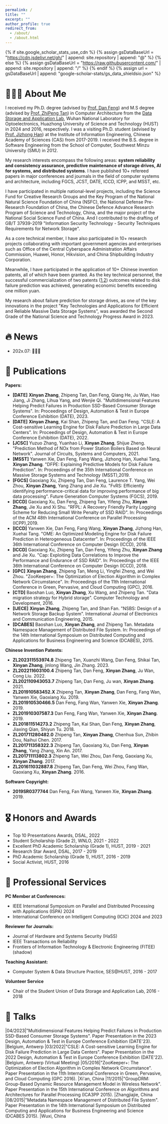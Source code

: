```yaml
---
permalink: /
title: ""
excerpt: ""
author_profile: true
redirect_from: 
  - /about/
  - /about.html
---
```


{% if site.google_scholar_stats_use_cdn %}
{% assign gsDataBaseUrl = "https://cdn.jsdelivr.net/gh/" | append: site.repository | append: "@" %}
{% else %}
{% assign gsDataBaseUrl = "https://raw.githubusercontent.com/" | append: site.repository | append: "/" %}
{% endif %}
{% assign url = gsDataBaseUrl | append: "google-scholar-stats/gs_data_shieldsio.json" %}

<span class='anchor' id='about-me'></span>

# 👨🏻‍💻 About Me
I received my Ph.D. degree (advised by [Prof. Dan Feng](https://hustdfeng.github.io/)) and M.S degree (advised by [Prof. ZhiPeng Tan](https://msata-lab.github.io/)) in Computer Architecture from the [Data Storage and Application Lab](https://storage.hust.edu.cn/), Wuhan National Laboratory for Optoelectronics, Huazhong University of Science and Technology (HUST) in 2024 and 2016, respectively. 
I was a visiting Ph.D. student (advised by [Prof. Jizhong Han](https://people.ucas.ac.cn/~hjz)) at the Institute of Information Engineering, Chinese Academy of Sciences (CAS) from 2017-2019. 
I received the B.S. degree in Software Engineering from the School of Computer, Southwest Minzu University (SMU) in 2012.  

My research interests encompass the following areas: **system reliability and consistency assurance, predictive maintenance of storage drives, AI for systems, and distributed systems**. 
I have published 10+ refereed papers in major conferences and journals in the field of computer systems and architecture, including FGCS, JCST, DATE, ICCD, ICPP, and MSST, etc. 

I have participated in multiple national-level projects, including the Science Fund for Creative Research Groups and the Key Program of the National Natural Science Foundation of China (NSFC), the National Defense Pre-Research Foundation of China, the Chinese Defence Advance Research Program of Science and Technology, China, and the major project of the National Social Science Fund of China. 
And I contributed to the drafting of GB/T 37939-2019 "Information Security Technology - Security Techniques Requirements for Network Storage".

As a core technical member, I have also participated in 10+ research projects collaborating with important government agencies and enterprises such as Office of the Central Cyberspace Administration Affairs Commission, Huawei, Honor, Hikvision, and China Shipbuilding Industry Corporation. 

Meanwhile, I have participated in the application of 10+ Chinese invention patents, all of which have been granted. 
As the key technical personnel, the successful commercialization of two patents ([1](https://iat.hust.edu.cn/info/1012/2635.htm),[2](https://iat.hust.edu.cn/info/1012/3041.htm)) outcomes related to disk failure prediction was achieved, generating economic benefits exceeding one million yuan. 

My research about failure prediction for storage drives, as one of the key innovations in the project "Key Technologies and Applications for Efficient and Reliable Massive Data Storage Systems", was awarded the Second Grade of the National Science and Technology Progress Award in 2023.


# 🔥 News
<!-- * 202x.09: 🎉🎉 One paper gets accepted in xxx'24. -->
* 202x.07: 🎉🎉🎉 


# 📝 Publications

**Papers:**
* **[DATE]** **Xinyan Zhang**, Zhipeng Tan, Dan Feng, Qiang He, Ju Wan, Hao Jiang, Ji Zhang, Lihua Yang, and Wenjie Qi. "Multidimensional Features Helping Predict Failures in Production SSD-Based Consumer Storage Systems". In: Proceedings of Design, Automation & Test in Europe Conference Exhibition (DATE), 2023.
* **[DATE]** **Xinyan Zhang**, Kai Shan, Zhipeng Tan, and Dan Feng. "CSLE: A Cost-sensitive Learning Engine for Disk Failure Prediction in Large Data Centers". In: Proceedings of Design, Automation & Test in Europe Conference Exhibition (DATE), 2022.
* **[JCSC]** Yuzuo Zhang, Yuanhao Li, **Xinyan Zhang**, Shijue Zheng. "Prediction Method of NOx from Power Station Boilers Based on Neural Network". Journal of Circuits, Systems and Computers, 2021.
* **[MSST]** Yanwen Xie, Dan Feng, Fang Wang, Jizhong Han, Xuehai Tang, **Xinyan Zhang**. "DFPE: Explaining Predictive Models for Disk Failure Prediction". In: Proceedings of the 35th International Conference on Massive Storage Systems and Technology (MSST),2019.
* **[FGCS]** Gaoxiang Xu, Zhipeng Tan, Dan Feng, Laurence T. Yang, Wei Zhou, **Xinyan Zhang**, Yang Zhang and Jie Xu. "FvRS: Efficiently identifying performance-critical data for improving performance of big data processing". Future Generation Computer Systems (FGCS), 2019.
* **[ICCD]** Gaoxiang Xu, Dan Feng, Zhipeng Tan, Yifeng Zhu, **Xinyan Zhang**, Jie Xu and Xi Shu. "RFPL: A Recovery Friendly Parity Logging Scheme for Reducing Small Write Penalty of SSD RAID". In: Proceedings of the ACM 48th International Conference on Parallel Processing (ICPP),2019.
* **[ICCD]** Yanwen Xie, Dan Feng, Fang Wang, **Xinyan Zhang**, Jizhong Han, Xuehai Tang. "OME: An Optimized Modeling Engine for Disk Failure Prediction in Heterogeneous Datacenter". In: Proceedings of the IEEE 36th International Conference on Computer Design (ICCD), 2018.
* **[ICCD]** Gaoxiang Xu, Zhipeng Tan, Dan Feng, Yifeng Zhu, **Xinyan Zhang** and Jie Xu. "Cap: Exploiting Data Correlations to Improve the Performance and Endurance of SSD RAID". In: Proceedings of the IEEE 36th International Conference on Computer Design (ICCD), 2018.
* **[GPC]** **Xinyan Zhang**, Zhipeng Tan, Meng Li, Yingfei Zheng, and Wei Zhou. "ZooKeeper+: The Optimization of Election Algorithm in Complex Network Circumstance". In: Proceedings of the 11th International Conference in Green, Pervasive, and Cloud Computing (GPC), 2016.
* **[CTD]** Baoshan Luo, **Xinyan Zhang**, Xu Wang, and Zhipeng Tan. "Data migration strategy for Hybrid storage". Computer Technology and Development, 2016.
* **[IJECE]** **Xinyan Zhang**, Zhipeng Tan, and Shan Fan. "NSBS: Design of a Network Storage Backup System". International Journal of Electronics and Communication Engineering, 2015.
* **[DCABES]** Baoshan Luo, **Xinyan Zhang**, and Zhipeng Tan. Metadata Namespace Management of Distributed File System. In: Proceedings of the 14th International Symposium on Distributed Computing and Applications for Business Engineering and Science (DCABES), 2015.

**Chinese Invention Patents:**
* **ZL202311553974.8** Zhipeng Tan, Xuanzhi Wang, Dan Feng, Shikai Tan, **Xinyan Zhang**, jinlong Wang, Jin Zhang. 2023.
* **ZL202211603100.4** Zhipeng Tan, Dan Feng, **Xinyan Zhang**, Ju Wan, Cong Liu. 2022.
* **ZL202110943053.7** Zhipeng Tan, Dan Feng, Ju wan, **Xinyan Zhang**. 2021.
* **ZL201910583452.X** Zhipeng Tan, **Xinyan Zhang**, Dan Feng, Fang Wan, Yanwen Xie, Gaoxiang Xu. 2019.
* **ZL201910530466.5** Dan Feng, Fang Wan, Yanwen Xie, **Xinyan Zhang**. 2019.
* **ZL201910307587.3** Dan Feng, Fang Wan, Yanwen Xie, **Xinyan Zhang**. 2019.
* **ZL201811514273.2** Zhipeng Tan, Kai Shan, Dan Feng, **Xinyan Zhang**, Jiaxing Qian, Shiyun Tu. 2018.
* **ZL201711280482.0** Zhipeng Tan, **Xinyan Zhang**, Chenhua Sun, Zhibin Dou, Naihui Chen. 2017.
* **ZL201711358322.3** Zhipeng Tan, Gaoxiang Xu, Dan Feng, **Xinyan Zhang**, Yang Zhang, Xin An. 2017.
* **ZL201711113802.3** Zhipeng Tan, Wei Zhou, Dan Feng, Gaoxiang Xu, **Xinyan Zhang**. 2017.
* **ZL201611032887.8** Zhipeng Tan, Dan Feng, Wei Zhou, Fang Wan, Gaoxiang Xu, **Xinyan Zhang**. 2016.

**Software Copyright:**
* **2019SR0377744** Dan Feng, Fan Wang, Yanwen Xie, **Xinyan Zhang**. 2019.

# 🎖 Honors and Awards

* Top 10 Presentations Awards, DSAL, 2022
* Student Scholarship (Grade 2), WNLO, 2021 - 2022
* Excellent PhD Academic Scholarship (Grade 1), HUST, 2019 - 2021
* Research Star Award, DSAL, 2017 - 2019
* PhD Academic Scholarship (Grade 1), HUST, 2016 - 2019
* Social Activist, HUST, 2016

# 🌠 Professional Services

**PC Member at Conferences:**
* IEEE International Symposium on Parallel and Distributed Processing with Applications (ISPA) 2024
* International Conference on Intelligent Computing (ICIC) 2024 and 2023

**Reviewer for Journals:**
* Journal of Hardware and Systems Security (HaSS)
* IEEE Transactions on Reliability
* Frontiers of Information Technology & Electronic Engineering (FITEE) (shadow)

**Teaching Assistant:**
* Computer System & Data Structure Practice, SES@HUST, 2016 - 2017

**Volunteer Service**
* Chair of the Student Union of Data Storage and Application Lab, 2016 - 2018


# 💬 Talks
 
|04/2023|"Multidimensional Features Helping Predict Failures in Production SSD-Based Consumer Storage Systems". Paper Presentation in the 2023 Design, Automation & Test in Europe Conference Exhibition (DATE'23). |Belgium, Antwerp
|03/2022|"CSLE: A Cost-sensitive Learning Engine for Disk Failure Prediction in Large Data Centers". Paper Presentation in the 2022 Design, Automation & Test in Europe Conference Exhibition (DATE'22). |Belgium, Antwerp (Virtual Meeting)
|05/2016|"ZooKeeper+: The Optimization of Election Algorithm in Complex Network Circumstance". Paper Presentation in the 11th International Conference in Green, Pervasive, and Cloud Computing (GPC 2016). |Xi'an, China
|11/2015|"GroupDRM: Group-Based Dynamic Resource Management Model in Wireless Network". Paper Presentation in the 15th International Conference on Algorithms and Architectures for Parallel Processing (ICA3PP 2015). |Zhangjiajie, China
|08/2015|"Metadata Namespace Management of Distributed File System". Paper Presentation in the 14th International Symposium on Distributed Computing and Applications for Business Engineering and Science (DCABES 2015). |Wuxi, China

<!-- <script type="text/javascript" id="clstr_globe" src="//clustrmaps.com/globe.js?d=pd9i878wd5hSvDEbYzOxFOA_A08c-cdrBe1NccL-_ys"></script> -->

<!-- # 💻 Internships -->

